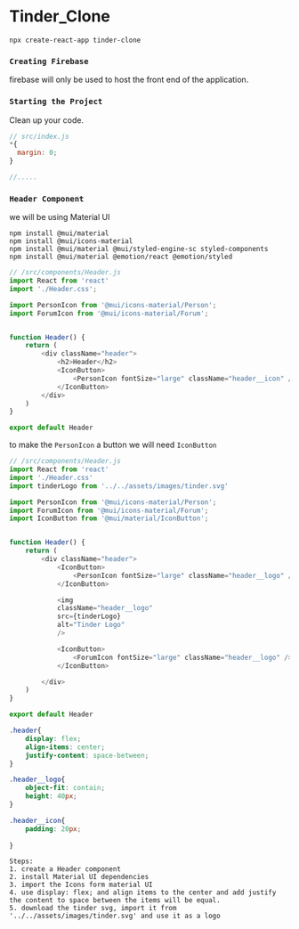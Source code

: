 # Tinder_Clone

`npx create-react-app tinder-clone`

### `Creating Firebase`
firebase will only be used to host the front end of the application.

### `Starting the Project`
Clean up your code.
```js
// src/index.js
*{
  margin: 0;
}

//.....
```

### `Header Component`

we will be using Material UI
```
npm install @mui/material
npm install @mui/icons-material
npm install @mui/material @mui/styled-engine-sc styled-components
npm install @mui/material @emotion/react @emotion/styled
```

```js
// /src/components/Header.js
import React from 'react'
import './Header.css';

import PersonIcon from '@mui/icons-material/Person';
import ForumIcon from '@mui/icons-material/Forum';


function Header() {
    return (
        <div className="header">
            <h2>Header</h2>
            <IconButton>
                <PersonIcon fontSize="large" className="header__icon" />
            </IconButton>
        </div>
    )
}

export default Header

```
to make the `PersonIcon` a button we will need `IconButton`

```js
// /src/components/Header.js
import React from 'react'
import './Header.css'
import tinderLogo from '../../assets/images/tinder.svg'

import PersonIcon from '@mui/icons-material/Person';
import ForumIcon from '@mui/icons-material/Forum';
import IconButton from '@mui/material/IconButton';


function Header() {
    return (
        <div className="header">
            <IconButton>
                <PersonIcon fontSize="large" className="header__logo" />
            </IconButton>

            <img
            className="header__logo"
            src={tinderLogo}
            alt="Tinder Logo"
            />

            <IconButton>
                <ForumIcon fontSize="large" className="header__logo" />
            </IconButton>

        </div>
    )
}

export default Header

```
```css
.header{
    display: flex;
    align-items: center;
    justify-content: space-between;
}

.header__logo{
    object-fit: contain;
    height: 40px;
}

.header__icon{
    padding: 20px;
    
}
```


    Steps:
    1. create a Header component
    2. install Material UI dependencies
    3. import the Icons form material UI
    4. use display: flex; and align items to the center and add justify the content to space between the items will be equal.
    5. download the tinder svg, import it from '../../assets/images/tinder.svg' and use it as a logo



